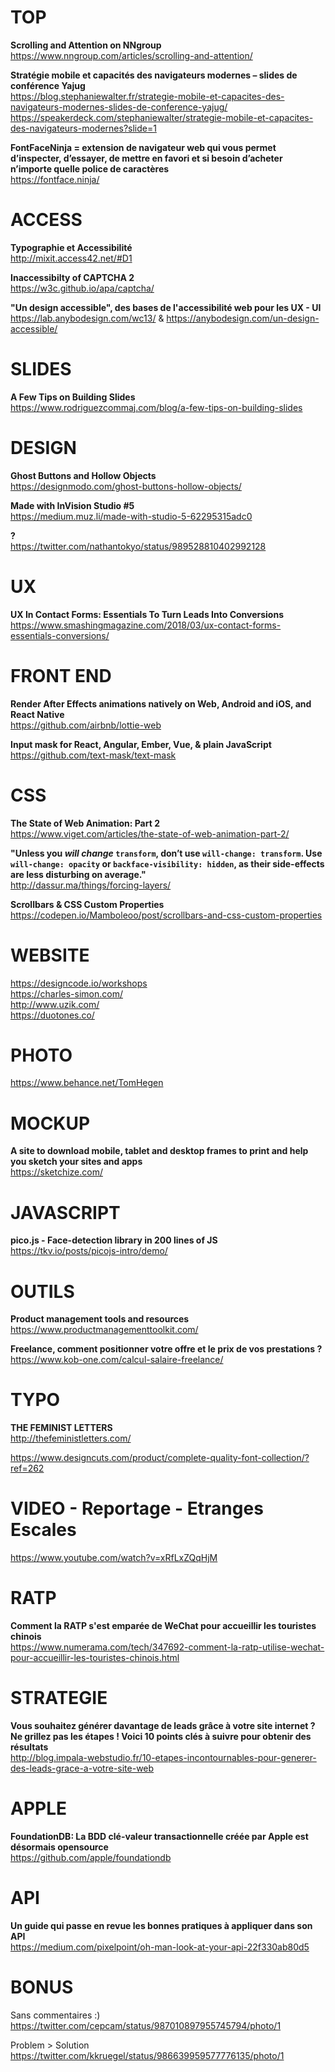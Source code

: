 # TOP

**Scrolling and Attention on NNgroup**  
https://www.nngroup.com/articles/scrolling-and-attention/

**Stratégie mobile et capacités des navigateurs modernes – slides de conférence Yajug**  
https://blog.stephaniewalter.fr/strategie-mobile-et-capacites-des-navigateurs-modernes-slides-de-conference-yajug/
https://speakerdeck.com/stephaniewalter/strategie-mobile-et-capacites-des-navigateurs-modernes?slide=1

**FontFaceNinja = extension de navigateur web qui vous permet d’inspecter, d’essayer, de mettre en favori et si besoin d’acheter n’importe quelle police de caractères**  
https://fontface.ninja/



# ACCESS 

**Typographie et Accessibilité**  
http://mixit.access42.net/#D1

**Inaccessibilty of CAPTCHA 2**  
https://w3c.github.io/apa/captcha/

**"Un design accessible", des bases de l'accessibilité web pour les UX - UI**  
https://lab.anybodesign.com/wc13/ & https://anybodesign.com/un-design-accessible/



# SLIDES

**A Few Tips on Building Slides**  
https://www.rodriguezcommaj.com/blog/a-few-tips-on-building-slides



# DESIGN 

**Ghost Buttons and Hollow Objects**  
https://designmodo.com/ghost-buttons-hollow-objects/

**Made with InVision Studio #5**  
https://medium.muz.li/made-with-studio-5-62295315adc0

**?**  
https://twitter.com/nathantokyo/status/989528810402992128


# UX

**UX In Contact Forms: Essentials To Turn Leads Into Conversions**  
https://www.smashingmagazine.com/2018/03/ux-contact-forms-essentials-conversions/



# FRONT END

**Render After Effects animations natively on Web, Android and iOS, and React Native**  
https://github.com/airbnb/lottie-web

**Input mask for React, Angular, Ember, Vue, & plain JavaScript**  
https://github.com/text-mask/text-mask



# CSS

**The State of Web Animation: Part 2**  
https://www.viget.com/articles/the-state-of-web-animation-part-2/

**"Unless you _will change_ `transform`, don’t use `will-change: transform`. Use `will-change: opacity` or `backface-visibility: hidden`, as their side-effects are less disturbing on average."**  
http://dassur.ma/things/forcing-layers/

**Scrollbars & CSS Custom Properties**  
https://codepen.io/Mamboleoo/post/scrollbars-and-css-custom-properties



# WEBSITE 

https://designcode.io/workshops  
https://charles-simon.com/  
http://www.uzik.com/  
https://duotones.co/  


# PHOTO

https://www.behance.net/TomHegen



# MOCKUP

**A site to download mobile, tablet and desktop frames to print and help you sketch your sites and apps**  
https://sketchize.com/



# JAVASCRIPT

**pico.js - Face-detection library in 200 lines of JS**
https://tkv.io/posts/picojs-intro/demo/



# OUTILS

**Product management tools and resources**  
https://www.productmanagementtoolkit.com/

**Freelance, comment positionner votre offre et le prix de vos prestations ?**  
https://www.kob-one.com/calcul-salaire-freelance/


# TYPO

**THE FEMINIST LETTERS**  
http://thefeministletters.com/

https://www.designcuts.com/product/complete-quality-font-collection/?ref=262



# VIDEO - Reportage - Etranges Escales  
https://www.youtube.com/watch?v=xRfLxZQqHjM



# RATP

**Comment la RATP s'est emparée de WeChat pour accueillir les touristes chinois**  
https://www.numerama.com/tech/347692-comment-la-ratp-utilise-wechat-pour-accueillir-les-touristes-chinois.html


# STRATEGIE

**Vous souhaitez générer davantage de leads grâce à votre site internet ? Ne grillez pas les étapes ! Voici 10 points clés à suivre pour obtenir des résultats**  
http://blog.impala-webstudio.fr/10-etapes-incontournables-pour-generer-des-leads-grace-a-votre-site-web



# APPLE

**FoundationDB: La BDD clé-valeur transactionnelle créée par Apple est désormais opensource**  
https://github.com/apple/foundationdb



# API

**Un guide qui passe en revue les bonnes pratiques à appliquer dans son API**  
https://medium.com/pixelpoint/oh-man-look-at-your-api-22f330ab80d5



# BONUS

Sans commentaires :)  
https://twitter.com/cepcam/status/987010897955745794/photo/1

Problem > Solution  
https://twitter.com/kkruegel/status/986639959577776135/photo/1
